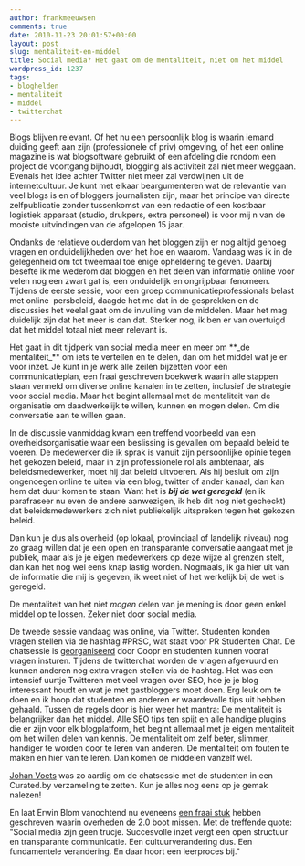 ```yaml
---
author: frankmeeuwsen
comments: true
date: 2010-11-23 20:01:57+00:00
layout: post
slug: mentaliteit-en-middel
title: Social media? Het gaat om de mentaliteit, niet om het middel
wordpress_id: 1237
tags:
- bloghelden
- mentaliteit
- middel
- twitterchat
---
```


Blogs blijven relevant. Of het nu een persoonlijk blog is waarin iemand duiding geeft aan zijn (professionele of priv) omgeving, of het een online magazine is wat blogsoftware gebruikt of een afdeling die rondom een project de voortgang bijhoudt, blogging als activiteit zal niet meer weggaan. Evenals het idee achter Twitter niet meer zal verdwijnen uit de internetcultuur. Je kunt met elkaar beargumenteren wat de relevantie van veel blogs is en of bloggers journalisten zijn, maar het principe van directe zelfpublicatie zonder tussenkomst van een redactie of een kostbaar logistiek apparaat (studio, drukpers, extra personeel) is voor mij n van de mooiste uitvindingen van de afgelopen 15 jaar.

Ondanks de relatieve ouderdom van het bloggen zijn er nog altijd genoeg vragen en onduidelijkheden over het hoe en waarom. Vandaag was ik in de gelegenheid om tot tweemaal toe enige opheldering te geven. Daarbij besefte ik me wederom dat bloggen en het delen van informatie online voor velen nog een zwart gat is, een onduidelijk en ongrijpbaar fenomeen. Tijdens de eerste sessie, voor een groep communicatieprofessionals belast met online  persbeleid, daagde het me dat in de gesprekken en de discussies het veelal gaat om de invulling van de middelen. Maar het mag duidelijk zijn dat het meer is dan dat. Sterker nog, ik ben er van overtuigd dat het middel totaal niet meer relevant is.

<!-- more -->Het gaat in dit tijdperk van social media meer en meer om **_de mentaliteit_** om iets te vertellen en te delen, dan om het middel wat je er voor inzet. Je kunt in je werk alle zeilen bijzetten voor een communicatieplan, een fraai geschreven boekwerk waarin alle stappen staan vermeld om diverse online kanalen in te zetten, inclusief de strategie voor social media. Maar het begint allemaal met de mentaliteit van de organisatie om daadwerkelijk te willen, kunnen en mogen delen. Om die conversatie aan te willen gaan.

In de discussie vanmiddag kwam een treffend voorbeeld van een overheidsorganisatie waar een beslissing is gevallen om bepaald beleid te voeren. De medewerker die ik sprak is vanuit zijn persoonlijke opinie tegen het gekozen beleid, maar in zijn professionele rol als ambtenaar, als beleidsmedewerker, moet hij dat beleid uitvoeren. Als hij besluit om zijn ongenoegen online te uiten via een blog, twitter of ander kanaal, dan kan hem dat duur komen te staan. Want het is **_bij de wet geregeld_** (en ik parafraseer nu even de andere aanwezigen, ik heb dit nog niet gecheckt) dat beleidsmedewerkers zich niet publiekelijk uitspreken tegen het gekozen beleid.

Dan kun je dus als overheid (op lokaal, provinciaal of landelijk niveau) nog zo graag willen dat je een open en transparante conversatie aangaat met je publiek, maar als je je eigen medewerkers op deze wijze al grenzen stelt, dan kan het nog wel eens knap lastig worden. Nogmaals, ik ga hier uit van de informatie die mij is gegeven, ik weet niet of het werkelijk bij de wet is geregeld.

De mentaliteit van het niet _mogen_ delen van je mening is door geen enkel middel op te lossen. Zeker niet door social media.

De tweede sessie vandaag was online, via Twitter. Studenten konden vragen stellen via de hashtag #PRSC, wat staat voor PR Studenten Chat. De chatsessie is [georganiseerd](http://www.coopr.nl/blog/student-communicatie-maakt-kans-op-exemplaar-bloghelden/) door Coopr en studenten kunnen vooraf vragen insturen. Tijdens de twitterchat worden de vragen afgevuurd en kunnen anderen nog extra vragen stellen via de hashtag. Het was een intensief uurtje Twitteren met veel vragen over SEO, hoe je je blog interessant houdt en wat je met gastbloggers moet doen. Erg leuk om te doen en ik hoop dat studenten en anderen er waardevolle tips uit hebben gehaald. Tussen de regels door is hier weer het mantra: De mentaliteit is belangrijker dan het middel. Alle SEO tips ten spijt en alle handige plugins die er zijn voor elk blogplatform, het begint allemaal met je eigen mentaliteit om het willen delen van kennis. De mentaliteit om zelf beter, slimmer, handiger te worden door te leren van anderen. De mentaliteit om fouten te maken en hier van te leren. Dan komen de middelen vanzelf wel.

[Johan Voets](http://www.okgo.nl) was zo aardig om de chatsessie met de studenten in een Curated.by verzameling te zetten. Kun je alles nog eens op je gemak nalezen!




En laat Erwin Blom vanochtend nu eveneens [een fraai stuk](http://www.erwinblom.nl/blog/2010/11/23/gartner-overheden-missen-de-20-boot.html) hebben geschreven waarin overheden de 2.0 boot missen. Met de treffende quote: "Social media zijn geen trucje. Succesvolle inzet vergt een open structuur en transparante communicatie. Een cultuurverandering dus. Een fundamentele verandering. En daar hoort een leerproces bij."
